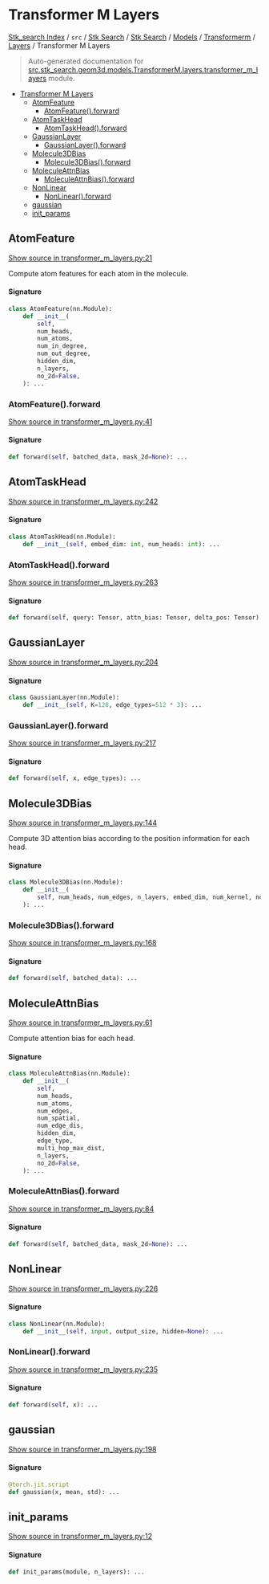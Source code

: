 # Transformer M Layers

[Stk_search Index](../../../../../../README.md#stk_search-index) / `src` / [Stk Search](../../../../index.md#stk-search) / [Stk Search](../../../../index.md#stk-search) / [Models](../../index.md#models) / [Transformerm](../index.md#transformerm) / [Layers](./index.md#layers) / Transformer M Layers

> Auto-generated documentation for [src.stk_search.geom3d.models.TransformerM.layers.transformer_m_layers](https://github.com/mohammedazzouzi15/STK_search/blob/main/src/stk_search/geom3d/models/TransformerM/layers/transformer_m_layers.py) module.

- [Transformer M Layers](#transformer-m-layers)
  - [AtomFeature](#atomfeature)
    - [AtomFeature().forward](#atomfeature()forward)
  - [AtomTaskHead](#atomtaskhead)
    - [AtomTaskHead().forward](#atomtaskhead()forward)
  - [GaussianLayer](#gaussianlayer)
    - [GaussianLayer().forward](#gaussianlayer()forward)
  - [Molecule3DBias](#molecule3dbias)
    - [Molecule3DBias().forward](#molecule3dbias()forward)
  - [MoleculeAttnBias](#moleculeattnbias)
    - [MoleculeAttnBias().forward](#moleculeattnbias()forward)
  - [NonLinear](#nonlinear)
    - [NonLinear().forward](#nonlinear()forward)
  - [gaussian](#gaussian)
  - [init_params](#init_params)

## AtomFeature

[Show source in transformer_m_layers.py:21](https://github.com/mohammedazzouzi15/STK_search/blob/main/src/stk_search/geom3d/models/TransformerM/layers/transformer_m_layers.py#L21)

Compute atom features for each atom in the molecule.

#### Signature

```python
class AtomFeature(nn.Module):
    def __init__(
        self,
        num_heads,
        num_atoms,
        num_in_degree,
        num_out_degree,
        hidden_dim,
        n_layers,
        no_2d=False,
    ): ...
```

### AtomFeature().forward

[Show source in transformer_m_layers.py:41](https://github.com/mohammedazzouzi15/STK_search/blob/main/src/stk_search/geom3d/models/TransformerM/layers/transformer_m_layers.py#L41)

#### Signature

```python
def forward(self, batched_data, mask_2d=None): ...
```



## AtomTaskHead

[Show source in transformer_m_layers.py:242](https://github.com/mohammedazzouzi15/STK_search/blob/main/src/stk_search/geom3d/models/TransformerM/layers/transformer_m_layers.py#L242)

#### Signature

```python
class AtomTaskHead(nn.Module):
    def __init__(self, embed_dim: int, num_heads: int): ...
```

### AtomTaskHead().forward

[Show source in transformer_m_layers.py:263](https://github.com/mohammedazzouzi15/STK_search/blob/main/src/stk_search/geom3d/models/TransformerM/layers/transformer_m_layers.py#L263)

#### Signature

```python
def forward(self, query: Tensor, attn_bias: Tensor, delta_pos: Tensor) -> Tensor: ...
```



## GaussianLayer

[Show source in transformer_m_layers.py:204](https://github.com/mohammedazzouzi15/STK_search/blob/main/src/stk_search/geom3d/models/TransformerM/layers/transformer_m_layers.py#L204)

#### Signature

```python
class GaussianLayer(nn.Module):
    def __init__(self, K=128, edge_types=512 * 3): ...
```

### GaussianLayer().forward

[Show source in transformer_m_layers.py:217](https://github.com/mohammedazzouzi15/STK_search/blob/main/src/stk_search/geom3d/models/TransformerM/layers/transformer_m_layers.py#L217)

#### Signature

```python
def forward(self, x, edge_types): ...
```



## Molecule3DBias

[Show source in transformer_m_layers.py:144](https://github.com/mohammedazzouzi15/STK_search/blob/main/src/stk_search/geom3d/models/TransformerM/layers/transformer_m_layers.py#L144)

Compute 3D attention bias according to the position information for each head.

#### Signature

```python
class Molecule3DBias(nn.Module):
    def __init__(
        self, num_heads, num_edges, n_layers, embed_dim, num_kernel, no_share_rpe=False
    ): ...
```

### Molecule3DBias().forward

[Show source in transformer_m_layers.py:168](https://github.com/mohammedazzouzi15/STK_search/blob/main/src/stk_search/geom3d/models/TransformerM/layers/transformer_m_layers.py#L168)

#### Signature

```python
def forward(self, batched_data): ...
```



## MoleculeAttnBias

[Show source in transformer_m_layers.py:61](https://github.com/mohammedazzouzi15/STK_search/blob/main/src/stk_search/geom3d/models/TransformerM/layers/transformer_m_layers.py#L61)

Compute attention bias for each head.

#### Signature

```python
class MoleculeAttnBias(nn.Module):
    def __init__(
        self,
        num_heads,
        num_atoms,
        num_edges,
        num_spatial,
        num_edge_dis,
        hidden_dim,
        edge_type,
        multi_hop_max_dist,
        n_layers,
        no_2d=False,
    ): ...
```

### MoleculeAttnBias().forward

[Show source in transformer_m_layers.py:84](https://github.com/mohammedazzouzi15/STK_search/blob/main/src/stk_search/geom3d/models/TransformerM/layers/transformer_m_layers.py#L84)

#### Signature

```python
def forward(self, batched_data, mask_2d=None): ...
```



## NonLinear

[Show source in transformer_m_layers.py:226](https://github.com/mohammedazzouzi15/STK_search/blob/main/src/stk_search/geom3d/models/TransformerM/layers/transformer_m_layers.py#L226)

#### Signature

```python
class NonLinear(nn.Module):
    def __init__(self, input, output_size, hidden=None): ...
```

### NonLinear().forward

[Show source in transformer_m_layers.py:235](https://github.com/mohammedazzouzi15/STK_search/blob/main/src/stk_search/geom3d/models/TransformerM/layers/transformer_m_layers.py#L235)

#### Signature

```python
def forward(self, x): ...
```



## gaussian

[Show source in transformer_m_layers.py:198](https://github.com/mohammedazzouzi15/STK_search/blob/main/src/stk_search/geom3d/models/TransformerM/layers/transformer_m_layers.py#L198)

#### Signature

```python
@torch.jit.script
def gaussian(x, mean, std): ...
```



## init_params

[Show source in transformer_m_layers.py:12](https://github.com/mohammedazzouzi15/STK_search/blob/main/src/stk_search/geom3d/models/TransformerM/layers/transformer_m_layers.py#L12)

#### Signature

```python
def init_params(module, n_layers): ...
```